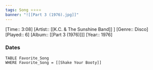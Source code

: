 ```yaml
---
tags: Song ⭐⭐⭐⭐ 
banner: "![[Part 3 (1976).jpg]]"
---
```

[Time:: 3:08]
[Artist:: [[K.C. & The Sunshine Band]] ]
[Genre:: Disco]
[Played:: 6]
[Album:: [[Part 3 (1976)]]]
[Year:: 1976]
### Dates
````dataview
TABLE Favorite_Song
WHERE Favorite_Song = [[Shake Your Booty]]
````